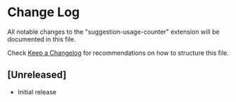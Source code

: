 # Change Log

All notable changes to the "suggestion-usage-counter" extension will be documented in this file.

Check [Keep a Changelog](http://keepachangelog.com/) for recommendations on how to structure this file.

## [Unreleased]

- Initial release